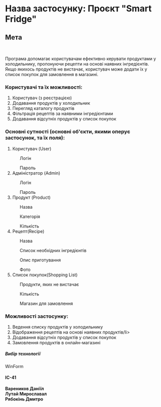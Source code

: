 ﻿<h1>Назва застосунку: Проєкт "Smart Fridge" </h1>

<h2>Мета</h2> 
<br>
<p>Програма допомагає користувачам ефективно керувати продуктами у холодильнику, пропонуючи рецепти на основі наявних інгредієнтів. <br> Якщо якихось продуктів не вистачає, користувач може додати їх у список покупок для замовлення в магазині.</p>

<h3>Користувачі та їх можливості:</h3>
<ol>
<li>Користувач (з реєстрацією)</li>
<li>Додавання продуктів у холодильник</li>
<li>Перегляд каталогу продуктів</li>
<li>Фільтрація рецептів за наявними інгредієнтами</li>
<li>Додавання відсутніх продуктів у список покупок</li>
</ol>

<h3>Основні сутності (основні об'єкти, якими оперує застосунок, та їх поля):</h3>
<ol>
<li>Користувач (User)</li>
  <ul>Логін</ul>
  <ul>Пароль</ul>
<li>Адміністратор (Admin)</li>
  <ul>Логін</ul>
  <ul>Пароль</ul>
<li>Продукт (Product)</li>
  <ul>Назва</ul>
  <ul>Категорія</ul>
  <ul>Кількість</ul>
<li>Рецепт(Recipe)</li>
  <ul>Назва</ul>
  <ul>Список необхідних інгредієнтів</ul>
  <ul>Опис приготування</ul> 
  <ul>Фото</ul>
<li>Список покупок(Shopping List)</li>
  <ul>Продукти, яких не вистачає</ul>
  <ul>Кількість</ul>
  <ul>Магазин для замовлення</ul>
  <ul></ul>
</ol>


<h3>Можливості застосунку:</h3>
<ol>
<li>Ведення списку продуктів у холодильнику</li>
<li>Відображення рецептів на основі наявних продуктів/li>
<li>Додавання відсутніх продуктів у список покупок</li>
<li>Замовлення продуктів в онлайн-магазині</li>
</ol>

<h5>Вибір технології </h5> WinForm

<h4>ІС-41</h4> 
<b>Вареников Даніїл <br> Лутай Мирославал <br> Рябокінь Дмитро </b>
